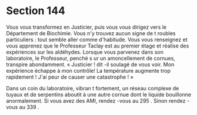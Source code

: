# Section 144

Vous vous transformez en Justicier, puis vous vous dirigez vers le Département de
Biochimie. Vous n'y trouvez aucun signe de t roubles particuliers : tout semble aller
comme d'habitude. Vous vous renseignez et vous apprenez que le Professeur Taclay est
au premier étage et réalise des expériences sur les aldéhydes. Lorsque vous parvenez dans
son laboratoire, le Professeur, penché s ur un amoncellement de cornues, transpire
abondamment. « Justicier ! dit -il soulagé de vous voir. Mon expérience échappe à mon
contrôle! La température augmente trop rapidement ! J'ai peur de causer une catastrophe !
»

Dans un coin du laboratoire, vibran t fortement, un réseau complexe de tuyaux et de
serpentins aboutit à une autre cornue dont le liquide bouillonne anormalement. Si vous
avez des AMI, rendez -vous au  295 . Sinon rendez -vous au  339 .